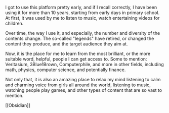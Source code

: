 
I got to use this platform pretty early, and if I recall correctly, I have been using it for more than 10 years, starting from early days in primary school. At first, it was used by me to listen to music, watch entertaining videos for children.

Over time, the way I use it, and especially, the number and diversity of the contents change. The so-called "legends" have retired, or changed the content they produce, and the target audience they aim at.

Now, it is the place for me to learn from the most brilliant, or the more suitable word, helpful, people I can get access to. Some to mention: Veritasium, 3Blue1Brown, Computerphile, and more in other fields, including math, physics, computer science, and potentially finance.

Not only that, it is also an amazing place to relax my mind listening to calm and charming voice from girls all around the world, listening to music, watching people play games, and other types of content that are so vast to mention.

[[Obsidian]]